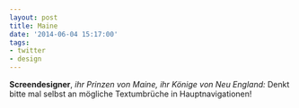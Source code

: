 ```yaml
---
layout: post
title: Maine
date: '2014-06-04 15:17:00'
tags:
- twitter
- design
---
```


__Screendesigner__, _ihr Prinzen von Maine, ihr Könige von Neu England:_ Denkt bitte mal selbst an mögliche Textumbrüche in Hauptnavigationen!